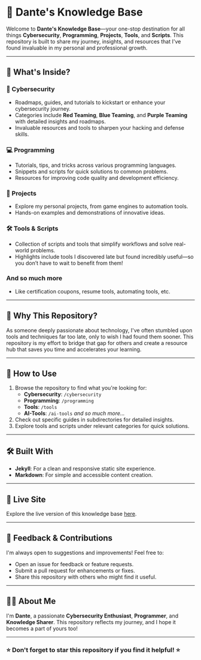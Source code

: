 # 🌌 Dante's Knowledge Base

Welcome to **Dante's Knowledge Base**—your one-stop destination for all things **Cybersecurity**, **Programming**, **Projects**, **Tools**, and **Scripts**. This repository is built to share my journey, insights, and resources that I've found invaluable in my personal and professional growth. 

---

## 📂 What's Inside?

### 🔐 Cybersecurity
- Roadmaps, guides, and tutorials to kickstart or enhance your cybersecurity journey.
- Categories include **Red Teaming**, **Blue Teaming**, and **Purple Teaming** with detailed insights and roadmaps.
- Invaluable resources and tools to sharpen your hacking and defense skills.

### 💻 Programming
- Tutorials, tips, and tricks across various programming languages.
- Snippets and scripts for quick solutions to common problems.
- Resources for improving code quality and development efficiency.

### 🚀 Projects
- Explore my personal projects, from game engines to automation tools.
- Hands-on examples and demonstrations of innovative ideas.

### 🛠 Tools & Scripts
- Collection of scripts and tools that simplify workflows and solve real-world problems.
- Highlights include tools I discovered late but found incredibly useful—so you don’t have to wait to benefit from them!

### And so much more
- Like certification coupons, resume tools, automating tools, etc.
---

## 🌟 Why This Repository?

As someone deeply passionate about technology, I've often stumbled upon tools and techniques far too late, only to wish I had found them sooner. This repository is my effort to bridge that gap for others and create a resource hub that saves you time and accelerates your learning.

---

## 📖 How to Use

1. Browse the repository to find what you're looking for:
   - **Cybersecurity**: `/cybersecurity`
   - **Programming**: `/programming`
   - **Tools**: `/tools`
   - **AI-Tools**: `/ai-tools`
   _and so much more..._
2. Check out specific guides in subdirectories for detailed insights.
3. Explore tools and scripts under relevant categories for quick solutions.

---

## 🛠 Built With
- **Jekyll**: For a clean and responsive static site experience.
- **Markdown**: For simple and accessible content creation.

---

## 🔗 Live Site

Explore the live version of this knowledge base [here](https://brodante.github.io/knowledge-base/).

---

## 💬 Feedback & Contributions

I'm always open to suggestions and improvements! Feel free to:
- Open an issue for feedback or feature requests.
- Submit a pull request for enhancements or fixes.
- Share this repository with others who might find it useful.

---

## 👨‍💻 About Me

I'm **Dante**, a passionate **Cybersecurity Enthusiast**, **Programmer**, and **Knowledge Sharer**. This repository reflects my journey, and I hope it becomes a part of yours too!

---

### ⭐ Don't forget to star this repository if you find it helpful! ⭐
